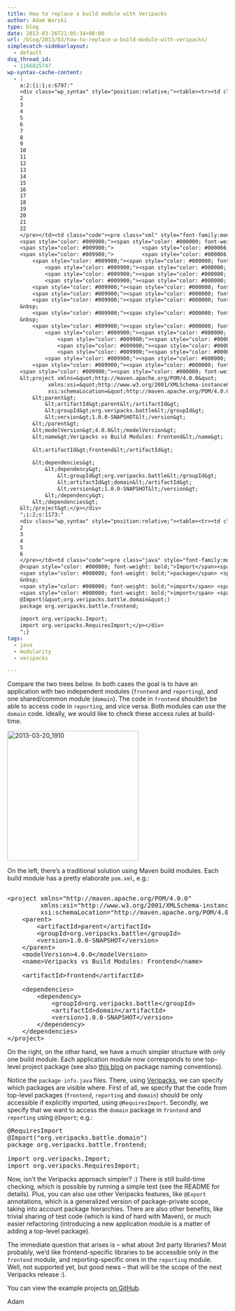 ```yaml
---
title: How to replace a build module with Veripacks
author: Adam Warski
type: blog
date: 2013-03-26T21:05:34+00:00
url: /blog/2013/03/how-to-replace-a-build-module-with-veripacks/
simplecatch-sidebarlayout:
  - default
dsq_thread_id:
  - 1166825747
wp-syntax-cache-content:
  - |
    a:2:{i:1;s:6797:"
    <div class="wp_syntax" style="position:relative;"><table><tr><td class="line_numbers"><pre>1
    2
    3
    4
    5
    6
    7
    8
    9
    10
    11
    12
    13
    14
    15
    16
    17
    18
    19
    20
    21
    22
    </pre></td><td class="code"><pre class="xml" style="font-family:monospace;"><span style="color: #009900;"><span style="color: #000000; font-weight: bold;">&lt;?xml</span> <span style="color: #000066;">version</span>=<span style="color: #ff0000;">&quot;1.0&quot;</span> <span style="color: #000066;">encoding</span>=<span style="color: #ff0000;">&quot;UTF-8&quot;</span><span style="color: #000000; font-weight: bold;">?&gt;</span></span>
    <span style="color: #009900;"><span style="color: #000000; font-weight: bold;">&lt;project</span> <span style="color: #000066;">xmlns</span>=<span style="color: #ff0000;">&quot;http://maven.apache.org/POM/4.0.0&quot;</span></span>
    <span style="color: #009900;">         <span style="color: #000066;">xmlns:xsi</span>=<span style="color: #ff0000;">&quot;http://www.w3.org/2001/XMLSchema-instance&quot;</span></span>
    <span style="color: #009900;">         <span style="color: #000066;">xsi:schemaLocation</span>=<span style="color: #ff0000;">&quot;http://maven.apache.org/POM/4.0.0 http://maven.apache.org/xsd/maven-4.0.0.xsd&quot;</span><span style="color: #000000; font-weight: bold;">&gt;</span></span>
        <span style="color: #009900;"><span style="color: #000000; font-weight: bold;">&lt;parent<span style="color: #000000; font-weight: bold;">&gt;</span></span></span>
            <span style="color: #009900;"><span style="color: #000000; font-weight: bold;">&lt;artifactId<span style="color: #000000; font-weight: bold;">&gt;</span></span></span>parent<span style="color: #009900;"><span style="color: #000000; font-weight: bold;">&lt;/artifactId<span style="color: #000000; font-weight: bold;">&gt;</span></span></span>
            <span style="color: #009900;"><span style="color: #000000; font-weight: bold;">&lt;groupId<span style="color: #000000; font-weight: bold;">&gt;</span></span></span>org.veripacks.battle<span style="color: #009900;"><span style="color: #000000; font-weight: bold;">&lt;/groupId<span style="color: #000000; font-weight: bold;">&gt;</span></span></span>
            <span style="color: #009900;"><span style="color: #000000; font-weight: bold;">&lt;version<span style="color: #000000; font-weight: bold;">&gt;</span></span></span>1.0.0-SNAPSHOT<span style="color: #009900;"><span style="color: #000000; font-weight: bold;">&lt;/version<span style="color: #000000; font-weight: bold;">&gt;</span></span></span>
        <span style="color: #009900;"><span style="color: #000000; font-weight: bold;">&lt;/parent<span style="color: #000000; font-weight: bold;">&gt;</span></span></span>
        <span style="color: #009900;"><span style="color: #000000; font-weight: bold;">&lt;modelVersion<span style="color: #000000; font-weight: bold;">&gt;</span></span></span>4.0.0<span style="color: #009900;"><span style="color: #000000; font-weight: bold;">&lt;/modelVersion<span style="color: #000000; font-weight: bold;">&gt;</span></span></span>
        <span style="color: #009900;"><span style="color: #000000; font-weight: bold;">&lt;name<span style="color: #000000; font-weight: bold;">&gt;</span></span></span>Veripacks vs Build Modules: Frontend<span style="color: #009900;"><span style="color: #000000; font-weight: bold;">&lt;/name<span style="color: #000000; font-weight: bold;">&gt;</span></span></span>
    &nbsp;
        <span style="color: #009900;"><span style="color: #000000; font-weight: bold;">&lt;artifactId<span style="color: #000000; font-weight: bold;">&gt;</span></span></span>frontend<span style="color: #009900;"><span style="color: #000000; font-weight: bold;">&lt;/artifactId<span style="color: #000000; font-weight: bold;">&gt;</span></span></span>
    &nbsp;
        <span style="color: #009900;"><span style="color: #000000; font-weight: bold;">&lt;dependencies<span style="color: #000000; font-weight: bold;">&gt;</span></span></span>
            <span style="color: #009900;"><span style="color: #000000; font-weight: bold;">&lt;dependency<span style="color: #000000; font-weight: bold;">&gt;</span></span></span>
                <span style="color: #009900;"><span style="color: #000000; font-weight: bold;">&lt;groupId<span style="color: #000000; font-weight: bold;">&gt;</span></span></span>org.veripacks.battle<span style="color: #009900;"><span style="color: #000000; font-weight: bold;">&lt;/groupId<span style="color: #000000; font-weight: bold;">&gt;</span></span></span>
                <span style="color: #009900;"><span style="color: #000000; font-weight: bold;">&lt;artifactId<span style="color: #000000; font-weight: bold;">&gt;</span></span></span>domain<span style="color: #009900;"><span style="color: #000000; font-weight: bold;">&lt;/artifactId<span style="color: #000000; font-weight: bold;">&gt;</span></span></span>
                <span style="color: #009900;"><span style="color: #000000; font-weight: bold;">&lt;version<span style="color: #000000; font-weight: bold;">&gt;</span></span></span>1.0.0-SNAPSHOT<span style="color: #009900;"><span style="color: #000000; font-weight: bold;">&lt;/version<span style="color: #000000; font-weight: bold;">&gt;</span></span></span>
            <span style="color: #009900;"><span style="color: #000000; font-weight: bold;">&lt;/dependency<span style="color: #000000; font-weight: bold;">&gt;</span></span></span>
        <span style="color: #009900;"><span style="color: #000000; font-weight: bold;">&lt;/dependencies<span style="color: #000000; font-weight: bold;">&gt;</span></span></span>
    <span style="color: #009900;"><span style="color: #000000; font-weight: bold;">&lt;/project<span style="color: #000000; font-weight: bold;">&gt;</span></span></span></pre></td></tr></table><p class="theCode" style="display:none;">&lt;?xml version=&quot;1.0&quot; encoding=&quot;UTF-8&quot;?&gt;
    &lt;project xmlns=&quot;http://maven.apache.org/POM/4.0.0&quot;
             xmlns:xsi=&quot;http://www.w3.org/2001/XMLSchema-instance&quot;
             xsi:schemaLocation=&quot;http://maven.apache.org/POM/4.0.0 http://maven.apache.org/xsd/maven-4.0.0.xsd&quot;&gt;
        &lt;parent&gt;
            &lt;artifactId&gt;parent&lt;/artifactId&gt;
            &lt;groupId&gt;org.veripacks.battle&lt;/groupId&gt;
            &lt;version&gt;1.0.0-SNAPSHOT&lt;/version&gt;
        &lt;/parent&gt;
        &lt;modelVersion&gt;4.0.0&lt;/modelVersion&gt;
        &lt;name&gt;Veripacks vs Build Modules: Frontend&lt;/name&gt;
    
        &lt;artifactId&gt;frontend&lt;/artifactId&gt;
    
        &lt;dependencies&gt;
            &lt;dependency&gt;
                &lt;groupId&gt;org.veripacks.battle&lt;/groupId&gt;
                &lt;artifactId&gt;domain&lt;/artifactId&gt;
                &lt;version&gt;1.0.0-SNAPSHOT&lt;/version&gt;
            &lt;/dependency&gt;
        &lt;/dependencies&gt;
    &lt;/project&gt;</p></div>
    ";i:2;s:1173:"
    <div class="wp_syntax" style="position:relative;"><table><tr><td class="line_numbers"><pre>1
    2
    3
    4
    5
    6
    </pre></td><td class="code"><pre class="java" style="font-family:monospace;">@RequiresImport
    @<span style="color: #000000; font-weight: bold;">Import</span><span style="color: #009900;">&#40;</span><span style="color: #0000ff;">&quot;org.veripacks.battle.domain&quot;</span><span style="color: #009900;">&#41;</span>
    <span style="color: #000000; font-weight: bold;">package</span> <span style="color: #006699;">org.veripacks.battle.frontend</span><span style="color: #339933;">;</span>
    &nbsp;
    <span style="color: #000000; font-weight: bold;">import</span> <span style="color: #006699;">org.veripacks.Import</span><span style="color: #339933;">;</span>
    <span style="color: #000000; font-weight: bold;">import</span> <span style="color: #006699;">org.veripacks.RequiresImport</span><span style="color: #339933;">;</span></pre></td></tr></table><p class="theCode" style="display:none;">@RequiresImport
    @Import(&quot;org.veripacks.battle.domain&quot;)
    package org.veripacks.battle.frontend;
    
    import org.veripacks.Import;
    import org.veripacks.RequiresImport;</p></div>
    ";}
tags:
  - java
  - modularity
  - veripacks

---
```

Compare the two trees below. In both cases the goal is to have an application with two independent modules (`frontend` and `reporting`), and one shared/common module (`domain`). The code in `frontend` shouldn&#8217;t be able to access code in `reporting`, and vice versa. Both modules can use the `domain` code. Ideally, we would like to check these access rules at build-time.

[<img loading="lazy" decoding="async" src="http://www.warski.org/blog/wp-content/uploads/2013/03/2013-03-20_1910-300x297.png" alt="2013-03-20_1910" width="300" height="297" class="aligncenter size-medium wp-image-941" srcset="https://www.warski.org/blog/wp-content/uploads/2013/03/2013-03-20_1910-300x297.png 300w, https://www.warski.org/blog/wp-content/uploads/2013/03/2013-03-20_1910-150x150.png 150w, https://www.warski.org/blog/wp-content/uploads/2013/03/2013-03-20_1910-1024x1016.png 1024w, https://www.warski.org/blog/wp-content/uploads/2013/03/2013-03-20_1910-210x208.png 210w, https://www.warski.org/blog/wp-content/uploads/2013/03/2013-03-20_1910.png 1326w" sizes="(max-width: 300px) 100vw, 300px" />][1]

On the left, there&#8217;s a traditional solution using Maven build modules. Each build module has a pretty elaborate `pom.xml`, e.g.:

<pre lang="xml" line="1"><?xml version="1.0" encoding="UTF-8"?>
&lt;project xmlns="http://maven.apache.org/POM/4.0.0"
         xmlns:xsi="http://www.w3.org/2001/XMLSchema-instance"
         xsi:schemaLocation="http://maven.apache.org/POM/4.0.0 http://maven.apache.org/xsd/maven-4.0.0.xsd">
    &lt;parent>
        &lt;artifactId>parent&lt;/artifactId>
        &lt;groupId>org.veripacks.battle&lt;/groupId>
        &lt;version>1.0.0-SNAPSHOT&lt;/version>
    &lt;/parent>
    &lt;modelVersion>4.0.0&lt;/modelVersion>
    &lt;name>Veripacks vs Build Modules: Frontend&lt;/name>

    &lt;artifactId>frontend&lt;/artifactId>

    &lt;dependencies>
        &lt;dependency>
            &lt;groupId>org.veripacks.battle&lt;/groupId>
            &lt;artifactId>domain&lt;/artifactId>
            &lt;version>1.0.0-SNAPSHOT&lt;/version>
        &lt;/dependency>
    &lt;/dependencies>
&lt;/project>
</pre>

On the right, on the other hand, we have a much simpler structure with only one build module. Each application module now corresponds to one top-level project package (see also [this blog][2] on package naming conventions). 

Notice the `package-info.java` files. There, using [Veripacks][3], we can specify which packages are visible where. First of all, we specify that the code from top-level packages (`frontend`, `reporting` and `domain`) should be only accessible if explicitly imported, using `@RequiresImport`. Secondly, we specify that we want to access the `domain` package in `frontend` and `reporting` using `@Import`; e.g.:

<pre lang="java" line="1">@RequiresImport
@Import("org.veripacks.battle.domain")
package org.veripacks.battle.frontend;

import org.veripacks.Import;
import org.veripacks.RequiresImport;
</pre>

Now, isn&#8217;t the Veripacks approach simpler? :) There is still build-time checking, which is possible by running a simple test (see the README for details). Plus, you can also use other Veripacks features, like `@Export` annotations, which is a generalized version of package-private scope, taking into account package hierarchies. There are also other benefits, like trivial sharing of test code (which is kind of hard with Maven), or much easier refactoring (introducing a new application module is a matter of adding a top-level package).

The immediate question that arises is &#8211; what about 3rd party libraries? Most probably, we&#8217;d like frontend-specific libraries to be accessible only in the `frontend` module, and reporting-specific ones in the `reporting` module. Well, not supported yet, but good news &#8211; that will be the scope of the next Veripacks release :).

You can view the example projects [on GitHub][4].

Adam

 [1]: http://www.warski.org/blog/wp-content/uploads/2013/03/2013-03-20_1910.png
 [2]: http://blog.schauderhaft.de/2013/01/13/the-importance-of-packages/
 [3]: http://veripacks.org
 [4]: https://github.com/adamw/veripacks-vs-buildmodules
